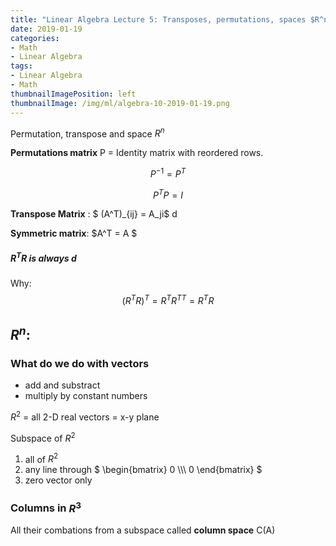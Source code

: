 ```yaml
---
title: "Linear Algebra Lecture 5: Transposes, permutations, spaces $R^n$"
date: 2019-01-19
categories:
- Math
- Linear Algebra
tags:
- Linear Algebra
- Math
thumbnailImagePosition: left
thumbnailImage: /img/ml/algebra-10-2019-01-19.png
---
```




Permutation, transpose and space $R^n$
<!--more-->



**Permutations matrix** P = Identity matrix with reordered rows.

$$ P^{-1} = P^T$$

$$P^TP = I$$

**Transpose Matrix** : $ (A^T)_{ij} = A_ji$ d

**Symmetric matrix**: $A^T = A $



##### $R^TR$ is always  d 

Why: 
$$(R^TR)^T = R^TR^{TT} = R^TR$$


## $R^n$:
### What do we do with vectors
- add and substract
- multiply by constant numbers

$R^2$ = all 2-D real vectors = x-y plane

Subspace of $R^2$

1. all of $R^2$
2. any line through 
   $  	\begin{bmatrix}
    0   \\\\\\
    0 
    \end{bmatrix}
   $
3. zero vector only

### Columns in $R^3$
All their combations from a subspace called **column space** C(A)


